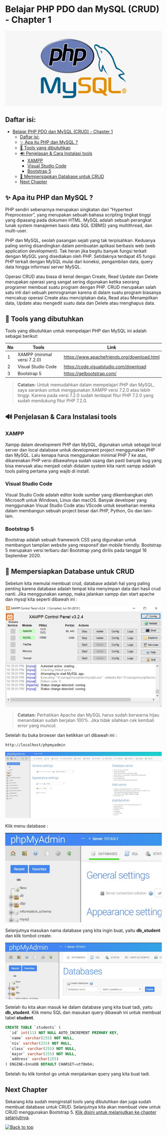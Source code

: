 # Belajar PHP PDO dan MySQL (CRUD) - Chapter 1

![ Logo PHP dan MySQl ](./images/logo-php-mysql.png)

## Daftar isi:

- [Belajar PHP PDO dan MySQL (CRUD) - Chapter 1](#belajar-php-pdo-dan-mysql-crud---chapter-1)
  - [Daftar isi:](#daftar-isi)
  - [✨ Apa itu PHP dan MySQL ?](#-apa-itu-php-dan-mysql-)
  - [🔨 Tools yang dibutuhkan](#-tools-yang-dibutuhkan)
  - [🔊 Penjelasan & Cara Instalasi tools](#-penjelasan--cara-instalasi-tools)
    - [XAMPP](#xampp)
    - [Visual Studio Code](#visual-studio-code)
    - [Bootstrap 5](#bootstrap-5)
  - [🔑 Mempersiapkan Database untuk CRUD](#-mempersiapkan-database-untuk-crud)
  - [Next Chapter](#next-chapter)

## ✨ Apa itu PHP dan MySQL ?

PHP sendiri sebenarnya merupakan singkatan dari “Hypertext Preprocessor”, yang merupakan sebuah bahasa scripting tingkat tinggi yang dipasang pada dokumen HTML. MySQL adalah sebuah perangkat lunak system manajemen basis data SQL (DBMS) yang multithread, dan multi-user.

PHP dan MySQL, seolah pasangan sejati yang tak terpisahkan. Keduanya paling sering disandingkan dalam pembuatan aplikasi berbasis web (web application development). Tak heran jika begitu banyak fungsi terkait dengan MySQL yang disediakan oleh PHP. Setidaknya terdapat 45 fungsi PHP terkait dengan MySQL mulai dari koneksi, pengambilan data, query data hingga informasi server MySQL.

Operasi CRUD atau biasa di kenal dengan Create, Read Update dan Delete merupakan operasi yang sangat sering digunakan ketika seorang programer membuat suatu program dengan PHP. CRUD merupakan salah satu inti dari sebuah pemrograman karena di dalam suatu program biasanya mencakup operasi Create atau menciptakan data, Read atau Menampilkan data, Update atau mengedit suatu data dan Delete atau menghapus data.

## 🔨 Tools yang dibutuhkan

Tools yang dibutuhkan untuk mempelajari PHP dan MySQL ini adalah sebagai berikut:

| No  | Tools                       | Link                                        |
| --- | --------------------------- | ------------------------------------------- |
| 1   | XAMPP (minimal versi 7.2.0) | https://www.apachefriends.org/download.html |
| 2   | Visual Studio Code          | https://code.visualstudio.com/download      |
| 3   | Bootstrap 5                 | https://getbootstrap.com/                   |

> **Catatan:** Untuk memudahkan dalam mempelajari PHP dan MySQL, saya sarankan untuk menggunakan XAMPP versi 7.2.0 atau lebih tinggi. Karena pada versi 7.2.0 sudah terdapat fitur PHP 7.2.0 yang sudah mendukung fitur PHP 7.2.0.

## 🔊 Penjelasan & Cara Instalasi tools

### XAMPP

Xampp dalam development PHP dan MySQL, digunakan untuk sebagai local server dan local database untuk development project menggunakan PHP dan MySQL. Lalu kenapa harus menggunakan minimal PHP 7 ke atas, dikarenakan PHP versi dibawahnya sudah usang dan pasti banyak bug yang bisa merusak atau menjadi celah didalam system kita nanti xampp adalah tools paling pertama yang wajib di install.

### Visual Studio Code

Visual Studio Code adalah editor kode sumber yang dikembangkan oleh Microsoft untuk Windows, Linux dan macOS. Banyak developer yang menggunakan Visual Studio Code atau VScode untuk keseharian mereka dalam membangun sebuah project besar dari PHP, Python, Go dan lain- lain.

### Bootstrap 5

Bootstrap adalah sebuah framework CSS yang digunakan untuk membangun tampilan website yang responsif dan mobile friendly. Bootstrap 5 merupakan versi terbaru dari Bootstrap yang dirilis pada tanggal 16 September 2020.

## 🔑 Mempersiapkan Database untuk CRUD

Sebelum kita memulai membuat crud, database adalah hal yang paling penting karena database adalah tempat kita menyimpan data dari hasil crud nanti. Jika menggunakan xampp, maka jalankan xampp dan start apache dan mysql kita seperti dibawah ini :

![ Xampp ](./images/xampp.jpg)

> **Catatan:**
> Perhatikan Apache dan MySQL harus sudah berwarna hijau menandakan sudah berjalan 100%. Jika tidak silahkan cek kembali error yang muncul.

Setelah itu buka browser dan ketikkan url dibawah ini :

```bash
http://localhost/phpmyadmin
```

![ phpmyadmin-home ](./images/phpmyadmin-home.jpg)

Klik menu database :

![ phpmyadmin-database ](./images/phpmyadmin-database.jpg)

Selanjutnya masukan nama database yang kita ingin buat, yaitu **db_student** dan klik tombol create.

![ create-database ](./images/phpmyadmin-create-database.jpg)

Setelah itu kita akan masuk ke dalam database yang kita buat tadi, yaitu **db_student**. Klik menu SQL dan masukan query dibawah ini untuk membuat tabel **student**.

```sql
CREATE TABLE `students` (
  `id` int(11) NOT NULL AUTO_INCREMENT PRIMARY KEY,
  `name` varchar(255) NOT NULL,
  `nis` varchar(255) NOT NULL,
  `class` varchar(255) NOT NULL,
  `major` varchar(255) NOT NULL,
  `address` varchar(255)
) ENGINE=InnoDB DEFAULT CHARSET=utf8mb4;
```

Setelah itu klik tombol go untuk menjalankan query yang kita buat tadi.

## Next Chapter

Sekarang kita sudah menginstall tools yang dibutuhkan dan juga sudah membuat database untuk CRUD. Selanjutnya kita akan membuat view untuk CRUD menggunakan Bootstrap 5. [Klik disini untuk melanjutkan ke chapter selanjutnya](../chapter-2/README.md).

[![Back to top](https://img.shields.io/badge/Back%20to%20top-⬆-blue)](#belajar-php-pdo-dan-mysql-crud---chapter-1)
